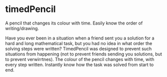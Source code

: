 # timedPencil
A pencil that changes its colour with time. Easily know the order of writing/drawing.

Have you ever been in a situation when a friend sent you a solution for a hard and long mathematical task, but you had no idea in what order the solving steps were written?
TimedPencil was designed to prevent such situations from happening (not to prevent friends sending you solutions, but to prevent verwirrtnes).
The colour of the pencil changes with time, with every step written.
Instantly know how the task was solved from start to end.
